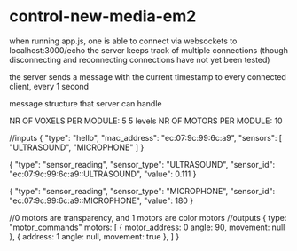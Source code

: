 # control-new-media-em2

when running app.js, one is able to connect via websockets to localhost:3000/echo
the server keeps track of multiple connections (though disconnecting and reconnecting connections have not yet been tested)

the server sends a message with the current timestamp to every connected client, every 1 second

message structure that server can handle

NR OF VOXELS PER MODULE: 5
5 levels
NR OF MOTORS PER MODULE: 10

//inputs
{
"type": "hello",
"mac_address": "ec:07:9c:99:6c:a9",
"sensors": [
"ULTRASOUND",
"MICROPHONE"
]
}

{
"type": "sensor_reading",
"sensor_type": "ULTRASOUND",
"sensor_id": "ec:07:9c:99:6c:a9::ULTRASOUND",
"value": 0.111
}

{
"type": "sensor_reading",
"sensor_type": "MICROPHONE",
"sensor_id": "ec:07:9c:99:6c:a9::MICROPHONE",
"value": 180
}

//0 motors are transparency, and 1 motors are color motors
//outputs
{
type: "motor_commands"
motors: [
{
motor_address: 0
angle: 90,
movement: null
},
{
address: 1
angle: null,
movement: true
},
]
}
